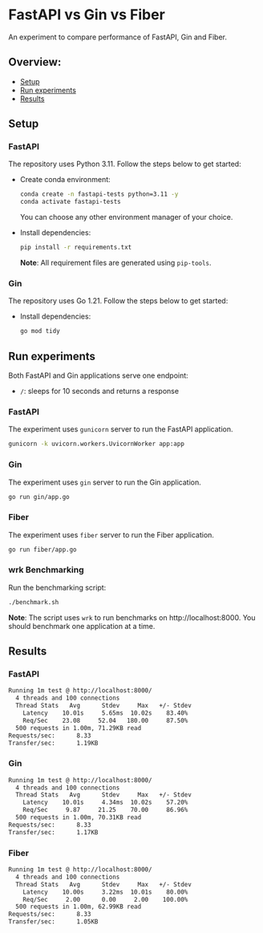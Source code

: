 # FastAPI vs Gin vs Fiber

An experiment to compare performance of FastAPI, Gin and Fiber.

## Overview:

-   [Setup](#setup)
-   [Run experiments](#run-experiments)
-   [Results](#results)

## Setup

### FastAPI

The repository uses Python 3.11. Follow the steps below to get started:

-   Create conda environment:

    ```bash
    conda create -n fastapi-tests python=3.11 -y
    conda activate fastapi-tests
    ```

    You can choose any other environment manager of your choice.

-   Install dependencies:

    ```bash
    pip install -r requirements.txt
    ```

    **Note**: All requirement files are generated using `pip-tools`.

### Gin

The repository uses Go 1.21. Follow the steps below to get started:

-   Install dependencies:

    ```bash
    go mod tidy
    ```

## Run experiments

Both FastAPI and Gin applications serve one endpoint:

- `/`: sleeps for 10 seconds and returns a response

### FastAPI

The experiment uses `gunicorn` server to run the FastAPI application.

```bash
gunicorn -k uvicorn.workers.UvicornWorker app:app
```

### Gin

The experiment uses `gin` server to run the Gin application.

```bash
go run gin/app.go
```

### Fiber

The experiment uses `fiber` server to run the Fiber application.

```bash
go run fiber/app.go
```

### wrk Benchmarking

Run the benchmarking script:

```bash
./benchmark.sh
```

**Note**: The script uses `wrk` to run benchmarks on http://localhost:8000.
You should benchmark one application at a time.

## Results

### FastAPI

```bash
Running 1m test @ http://localhost:8000/
  4 threads and 100 connections
  Thread Stats   Avg      Stdev     Max   +/- Stdev
    Latency    10.01s     5.65ms  10.02s    83.40%
    Req/Sec    23.08     52.04   180.00     87.50%
  500 requests in 1.00m, 71.29KB read
Requests/sec:      8.33
Transfer/sec:      1.19KB
```

### Gin

```bash
Running 1m test @ http://localhost:8000/
  4 threads and 100 connections
  Thread Stats   Avg      Stdev     Max   +/- Stdev
    Latency    10.01s     4.34ms  10.02s    57.20%
    Req/Sec     9.87     21.25    70.00     86.96%
  500 requests in 1.00m, 70.31KB read
Requests/sec:      8.33
Transfer/sec:      1.17KB
```

### Fiber

```bash
Running 1m test @ http://localhost:8000/
  4 threads and 100 connections
  Thread Stats   Avg      Stdev     Max   +/- Stdev
    Latency    10.00s     3.22ms  10.01s    80.00%
    Req/Sec     2.00      0.00     2.00    100.00%
  500 requests in 1.00m, 62.99KB read
Requests/sec:      8.33
Transfer/sec:      1.05KB
```
